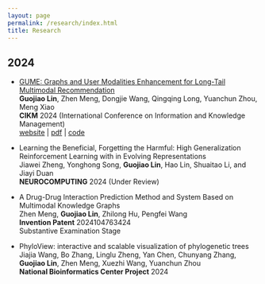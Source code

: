 ```yaml
---
layout: page
permalink: /research/index.html
title: Research
---
```


## 2024
- [GUME: Graphs and User Modalities Enhancement for Long-Tail Multimodal Recommendation]({{site.url}}/research/gume/index.html) <br>
  **Guojiao Lin**, Zhen Meng, Dongjie Wang, Qingqing Long, Yuanchun Zhou, Meng Xiao <br>
  **CIKM** 2024 (International Conference on Information and Knowledge Management) <br>
  [website]({{site.url}}/research/gume/index.html) | [pdf](https://arxiv.org/abs/2407.12338) | [code](https://github.com/NanGongNingYi/GUME)

- Learning the Beneficial, Forgetting the Harmful: High Generalization Reinforcement Learning with in Evolving Representations <br>
  Jiawei Zheng, Yonghong Song, **Guojiao Lin**, Hao Lin, Shuaitao Li, and Jiayi Duan <br>
  **NEUROCOMPUTING** 2024 (Under Review)

- A Drug-Drug Interaction Prediction Method and System Based on Multimodal Knowledge Graphs <br>
  Zhen Meng, **Guojiao Lin**, Zhilong Hu, Pengfei Wang <br>
  **Invention Patent** 2024104763424 <br>
  Substantive Examination Stage

- PhyloView: interactive and scalable visualization of phylogenetic trees <br>
  Jiajia Wang, Bo Zhang, Linglu Zheng, Yan Chen, Chunyang Zhang, **Guojiao Lin**, Zhen Meng, Xuezhi Wang, Yuanchun Zhou <br>
  **National Bioinformatics Center Project** 2024
  